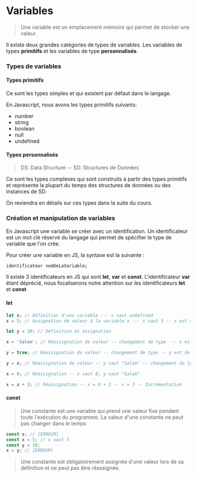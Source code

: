 # **Variables**

> Une variable est un emplacement mémoire qui permet de stocker une valeur.

Il existe deux grandes catégories de types de variables. Les variables de types **primitifs** et les variables de type **personnalisés**.

### **Types de variables**

#### **Types primitifs**

Ce sont les types simples et qui existent par défaut dans le langage.

En Javascript, nous avons les types primitifs suivants:

- number
- string
- boolean
- null
- undefined

#### **Types personnalisés**

> DS: Data Structure -- SD: Structures de Données

Ce sont les types complexes qui sont construits à partir des types primitifs et représente la plupart du temps des structures de données ou des instances de SD.

On reviendra en détails sur ces types dans la suite du cours.

### **Création et manipulation de variables**

En Javascript une variable se créer avec un identification. Un identificateur est un mot clé réservé du langage qui permet de spécifier le type de variable que l'on crée.

Pour créer une variable en JS, la syntaxe est la suivante :

```bash
identificateur nomDeLaVariable;
```

Il existe 3 identificateurs en JS qui sont **let**, **var** et **const**. L'identificateur **var** étant déprécié, nous focaliserons notre attention sur les identificateurs **let** et **const**

#### **let**

```js
let x; // Définition d'une variable --- x vaut undefined
x = 5; // Assignation de valeur à la variable x --- x vaut 5 -- x est de type number

let y = 10; // Définition et assignation

x = 'Salem'; // Réassignation de valeur -- changement de type  -- x est de type string

y = true; // Réassignation de valeur -- changement de type -- y est de type boolean

y = x; // Réassignation de valeur -- y vaut "Salem" -- changement de type

x = 0; // Réassignation -- x vaut 0; y vaut "Salem"

x = x + 3; // Réassignation -- x = 0 + 3 -- x = 3 -- Incrémentation
```

#### **const**

> Une constante est une variable qui prend une valeur fixe pendant toute l'exécution du programme. La valeur d'une constante ne peut pas changer dans le temps

```js
const x; // [ERREUR]
const x = 5; // x vaut 5
const y = 10;
x = y; // [ERREUR]
```

> Une constante est obligatoirement assignée d'une valeur lors de sa définition et ne peut pas être réassignée.
